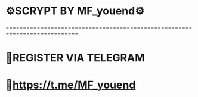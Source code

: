 # ⚙️SCRYPT BY MF_youend⚙️
===========================================================================
# 📝REGISTER VIA TELEGRAM
   📧https://t.me/MF_youend
===========================================================================
